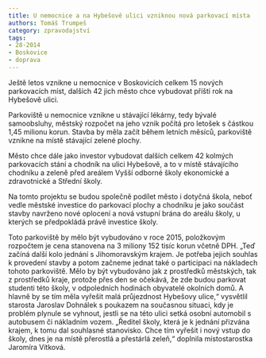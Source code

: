```yaml
---
title: U nemocnice a na Hybešově ulici vzniknou nová parkovací místa
authors: Tomáš Trumpeš
category: zpravodajství
tags: 
- 28-2014
- Boskovice
- doprava
---
```

Ještě letos vznikne u nemocnice v Boskovicích celkem 15 nových parkovacích míst, dalších 42 jich město chce vybudovat příští rok na Hybešově ulici.

Parkoviště u nemocnice vznikne u stávající lékárny, tedy bývalé samoobsluhy, městský rozpočet na jeho vznik počítá pro letošek s částkou 1,45 milionu korun. Stavba by měla začít během letních měsíců, parkoviště vznikne na místě stávající zelené plochy.

Město chce dále jako investor vybudovat dalších celkem 42 kolmých parkovacích stání a chodník na ulici Hybešově, a to v místě stávajícího chodníku a zeleně před areálem Vyšší odborné školy ekonomické a zdravotnické a Střední školy. 

Na tomto projektu se budou společně podílet město i dotyčná škola, neboť vedle městské investice do parkovací plochy a chodníku je jako součást stavby navrženo nové oplocení a nová vstupní brána do areálu školy, u kterých se předpokládá právě investice školy. 

Toto parkoviště by mělo být vybudováno v roce 2015, položkovým rozpočtem je cena stanovena na 3 miliony 152 tisíc korun včetně DPH. „Teď začíná další kolo jednání s Jihomoravským krajem. Je potřeba jejich souhlas k provedení stavby a potom začneme jednat také o participaci na nákladech tohoto parkoviště. Mělo by být vybudováno jak z prostředků městských, tak z prostředků kraje, protože přes den se očekává, že zde budou parkovat studenti této školy, v odpoledních hodinách obyvatelé okolních domů. A hlavně by se tím měla vyřešit malá průjezdnost Hybešovy ulice,“ vysvětlil starosta Jaroslav Dohnálek s poukazem na současnou situaci, kdy je problém plynule se vyhnout, jestli se na této ulici setká osobní automobil s autobusem či nákladním vozem. „Ředitel školy, která je k jednání přizvána krajem, k tomu dal souhlasné stanovisko. Chce tím vyřešit i nový vstup do školy, dnes je na místě přerostlá a přestárlá zeleň,“ doplnila místostarostka Jaromíra Vítková.

